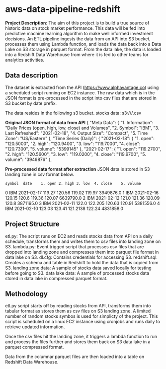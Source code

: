 # aws-data-pipeline-redshift

**Project Description**: The aim of this project is to build a true source of historic data on stock market performance. This data will be fed into predictive machine learning algorithm to make well informed investment decisions. An ETL pipeline ingests the data from an API into S3 bucket, processes them using Lambda function, and loads the data back into a Data Lake on S3 storage in parquet format. From the data lake, the data is loaded into a Redshift Data Warehouse from where it is fed to other teams for analytics activities.


## Data description

The dataset is extracted from the API (https://www.alphavantage.co) using a scheduled script running on EC2 instance. The raw data which is in the JSON format is pre-processed in the script into csv files that are stored in S3 bucket by date prefix.

The data resides in the following s3 bucket.
stocks data: s3://<landing zone>/<timestamp>.csv
  

**Original JSON format of data from API**
{
    "Meta Data": {
        "1. Information": "Daily Prices (open, high, low, close) and Volumes",
        "2. Symbol": "IBM",
        "3. Last Refreshed": "2021-02-18",
        "4. Output Size": "Compact",
        "5. Time Zone": "US/Eastern"
    },
    "Time Series (Daily)": {
        "2021-02-18": {
            "1. open": "120.5000",
            "2. high": "120.9400",
            "3. low": "119.7000",
            "4. close": "120.7300",
            "5. volume": "5399145"
        },
        "2021-02-17": {
            "1. open": "119.2700",
            "2. high": "120.5600",
            "3. low": "119.0200",
            "4. close": "119.9700",
            "5. volume": "3949876"
        },


**Pre-processed data format after extraction**
JSON data is stored in S3 landing zone in csv format below.

	symbol	date	1. open	2. high	3. low	4. close	5. volume
0	IBM	2021-02-17	119.27	120.56	119.02	119.97	3949876.0
1	IBM	2021-02-16	120.15	120.6	119.36	120.07	6639790.0
2	IBM	2021-02-12	121.0	121.36	120.09	120.8	3871195.0
3	IBM	2021-02-11	122.0	122.205	120.63	120.91	5381556.0
4	IBM	2021-02-10	123.03	123.41	121.2138	122.24	4831858.0



## Project Structure

etl.py: The script runs on EC2 and reads stocks data from API on a daily schedule, transforms them and writes them to csv files into landing zone on S3.
lambda.py: Event trigged script that processes csv files that are dropped into landing zone and compresses them into parquet file format in data lake on S3.
dl.cfg: Contains credentials for accessing S3.
redshift.sql: Creates a schema and table in Redshift to hold the data that is copied from S3.
landing zone data: A sample of stocks data saved locally for testing before going to S3.
data lake data: A sample of processed stocks data stored in data lake in compressed parquet format.

## Methodology

etl.py script starts off by reading stocks from API, transforms them into tabular format as stores them as csv files on S3 landing zone. A limited number of random stocks symbos is used for simplicty of the project. This script is scheduled on a linux EC2 instance using cronjobs and runs daily to retrieve updated information.


Once the csv files hit the landing zone, it triggers a lambda function to run and process the files further and stores them back on S3 data lake in a parquet compressed format.


Data from the columnar parquet files are then loaded into a table on Redshift Data Warehouse.



